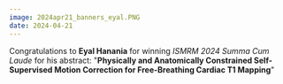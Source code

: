 ```yaml
---
image: 2024apr21_banners_eyal.PNG
date: 2024-04-21
---
```


Congratulations to **Eyal Hanania** for winning *ISMRM 2024 Summa Cum Laude* for his abstract: "**Physically and Anatomically Constrained Self-Supervised Motion Correction for Free-Breathing Cardiac T1 Mapping**"
